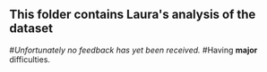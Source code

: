 ## This folder contains Laura's analysis of the dataset
#*Unfortunately no feedback has yet been received.*
#Having **major** difficulties.